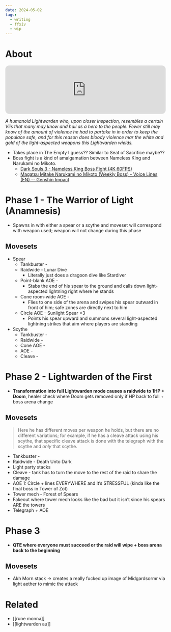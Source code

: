 ```yaml
---
date: 2024-05-02
tags:
  - writing
  - ffxiv
  - wip
---
```

# About
<iframe style="border-radius:12px" src="https://open.spotify.com/embed/playlist/4o6xvArIatnMtFSL5SReKK?utm_source=generator" width="100%" height="152" frameBorder="0" allowfullscreen="" allow="autoplay; clipboard-write; encrypted-media; fullscreen; picture-in-picture" loading="lazy"></iframe>

*A humanoid Lightwarden who, upon closer inspection, resembles a certain Viis that many may know and hail as a hero to the people. Fewer still may know of the amount of violence he had to partake in in order to keep the populace safe, and for this reason does bloody violence mar the white and gold of the light-aspected weapons this Lightwarden wields.*

- Takes place in The Empty I guess?? Similar to Seat of Sacrifice maybe??
- Boss fight is a kind of amalgamation between Nameless King and Narukami no Mikoto.
	- [Dark Souls 3 - Nameless King Boss Fight (4K 60FPS)](https://www.youtube.com/watch?v=SyFNPZN82kg)
	- [Magatsu Mitake Narukami no Mikoto (Weekly Boss) - Voice Lines (EN) -- Genshin Impact](https://www.youtube.com/watch?v=e4VFUqTjB-I) 

# Phase 1 - The Warrior of Light (Anamnesis)
- Spawns in with either a spear or a scythe and moveset will correspond with weapon used; weapon will not change during this phase

## Movesets
- Spear
	- Tankbuster - 
	- Raidwide - Lunar Dive
		- Literally just does a dragoon dive like Stardiver
	- Point-blank AOE - 
		- Stabs the end of his spear to the ground and calls down light-aspected lightning right where he stands
	- Cone room-wide AOE - 
		- Flies to one side of the arena and swipes his spear outward in front of him; safe zones are directly next to him
	- Circle AOE - Sunlight Spear <3
		- Points his spear upward and summons several light-aspected lightning strikes that aim where players are standing
- Scythe
	- Tankbuster - 
	- Raidwide - 
	- Cone AOE - 
	- AOE - 
	- Cleave - 

# Phase 2 - Lightwarden of the First
- **Transformation into full Lightwarden mode causes a raidwide to 1HP + Doom**, healer check where Doom gets removed only if HP back to full + boss arena change

## Movesets
> Here he has different moves per weapon he holds, but there are no different variations; for example, if he has a cleave attack using his scythe, that specific cleave attack is done with the telegraph with the scythe and *only* that scythe.

- Tankbuster - 
- Raidwide - Death Unto Dark
- Light party stacks
- Cleave - tank has to turn the move to the rest of the raid to share the damage
- AOE 1: Circle + lines EVERYWHERE and it’s STRESSFUL (kinda like the final boss in Tower of Zot)
- Tower mech - Forest of Spears
- Fakeout where tower mech looks like the bad but it isn’t since his spears ARE the towers
- Telegraph + AOE

# Phase 3
- **QTE where everyone must succeed or the raid will wipe + boss arena back to the beginning**

## Movesets
- Akh Morn stack → creates a really fucked up image of Midgardsormr via light aether to mimic the attack
# Related
- [[rune monna]]
- [[lightwarden au]]